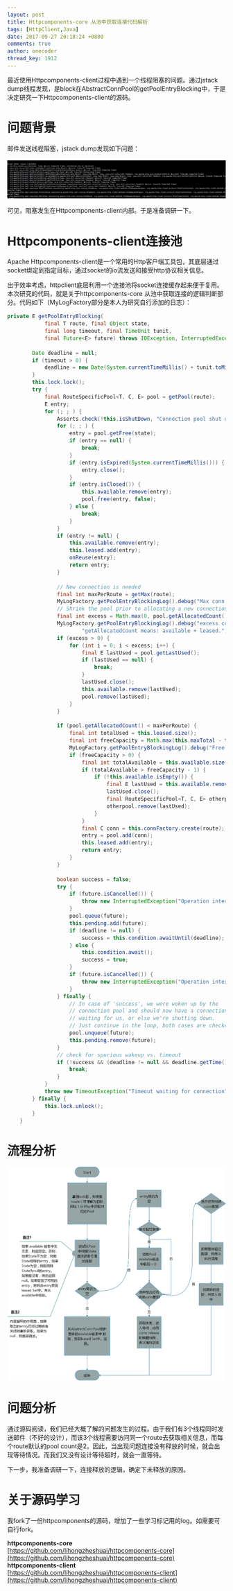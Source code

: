 ```yaml
---
layout: post
title: Httpcomponents-core 从池中获取连接代码解析
tags: [HttpClient,Java]
date: 2017-09-27 20:18:24 +0800
comments: true
author: onecoder
thread_key: 1912
---
```

最近使用Httpcomponents-client过程中遇到一个线程阻塞的问题。通过jstack dump线程发现，是block在AbstractConnPool的getPoolEntryBlocking中，于是决定研究一下Httpcomponents-client的源码。

<!--break-->

# 问题背景

邮件发送线程阻塞，jstack dump发现如下问题：

![](/images/post/httpcomponents-core-get-pool-entry/jstack-dump.png) 

可见，阻塞发生在Httpcomponents-client内部。于是准备调研一下。

# Httpcomponents-client连接池

Apache Httpcomponents-client是一个常用的Http客户端工具包，其底层通过socket绑定到指定目标，通过socket的io流发送和接受http协议相关信息。

出于效率考虑，httpclient底层利用一个连接池将socket连接缓存起来便于复用。本次研究的代码，就是关于httpcomponents-core 从池中获取连接的逻辑判断部分。代码如下（MyLogFactory部分是本人为研究自行添加的日志）：

```java
private E getPoolEntryBlocking(
            final T route, final Object state,
            final long timeout, final TimeUnit tunit,
            final Future<E> future) throws IOException, InterruptedException, TimeoutException {

        Date deadline = null;
        if (timeout > 0) {
            deadline = new Date(System.currentTimeMillis() + tunit.toMillis(timeout));
        }
        this.lock.lock();
        try {
            final RouteSpecificPool<T, C, E> pool = getPool(route);
            E entry;
            for (; ; ) {
                Asserts.check(!this.isShutDown, "Connection pool shut down");
                for (; ; ) {
                    entry = pool.getFree(state);
                    if (entry == null) {
                        break;
                    }
                    if (entry.isExpired(System.currentTimeMillis())) {
                        entry.close();
                    }
                    if (entry.isClosed()) {
                        this.available.remove(entry);
                        pool.free(entry, false);
                    } else {
                        break;
                    }
                }
                if (entry != null) {
                    this.available.remove(entry);
                    this.leased.add(entry);
                    onReuse(entry);
                    return entry;
                }

                // New connection is needed
                final int maxPerRoute = getMax(route);
                MyLogFactory.getPoolEntryBlockingLog().debug("Max conn count per route, default is 2. [" + maxPerRoute + "].");
                // Shrink the pool prior to allocating a new connection
                final int excess = Math.max(0, pool.getAllocatedCount() + 1 - maxPerRoute);
                MyLogFactory.getPoolEntryBlockingLog().debug("excess conn count [" + excess + "]. " +
                        "getAllocatedCount means: available + leased.");
                if (excess > 0) {
                    for (int i = 0; i < excess; i++) {
                        final E lastUsed = pool.getLastUsed();
                        if (lastUsed == null) {
                            break;
                        }
                        lastUsed.close();
                        this.available.remove(lastUsed);
                        pool.remove(lastUsed);
                    }
                }

                if (pool.getAllocatedCount() < maxPerRoute) {
                    final int totalUsed = this.leased.size();
                    final int freeCapacity = Math.max(this.maxTotal - totalUsed, 0);
                    MyLogFactory.getPoolEntryBlockingLog().debug("Free capacity is: [" + freeCapacity + "]. MaxTotal(default 20) - leased.size");
                    if (freeCapacity > 0) {
                        final int totalAvailable = this.available.size();
                        if (totalAvailable > freeCapacity - 1) {
                            if (!this.available.isEmpty()) {
                                final E lastUsed = this.available.removeLast();
                                lastUsed.close();
                                final RouteSpecificPool<T, C, E> otherpool = getPool(lastUsed.getRoute());
                                otherpool.remove(lastUsed);
                            }
                        }
                        final C conn = this.connFactory.create(route);
                        entry = pool.add(conn);
                        this.leased.add(entry);
                        return entry;
                    }
                }

                boolean success = false;
                try {
                    if (future.isCancelled()) {
                        throw new InterruptedException("Operation interrupted");
                    }
                    pool.queue(future);
                    this.pending.add(future);
                    if (deadline != null) {
                        success = this.condition.awaitUntil(deadline);
                    } else {
                        this.condition.await();
                        success = true;
                    }
                    if (future.isCancelled()) {
                        throw new InterruptedException("Operation interrupted");
                    }
                } finally {
                    // In case of 'success', we were woken up by the
                    // connection pool and should now have a connection
                    // waiting for us, or else we're shutting down.
                    // Just continue in the loop, both cases are checked.
                    pool.unqueue(future);
                    this.pending.remove(future);
                }
                // check for spurious wakeup vs. timeout
                if (!success && (deadline != null && deadline.getTime() <= System.currentTimeMillis())) {
                    break;
                }
            }
            throw new TimeoutException("Timeout waiting for connection");
        } finally {
            this.lock.unlock();
        }
    }
```

# 流程分析

![](/images/post/httpcomponents-core-get-pool-entry/httpcore-getPoolEntryBlocking.png)  

# 问题分析

通过源码阅读，我们已经大概了解的问题发生的过程。由于我们有3个线程同时发送邮件（不好的设计），而该3个线程需要访问同一个route去获取相关信息，而每个route默认的pool count是2。因此，当出现问题连接没有释放的时候，就会出现等待情况。而我们又没有设计等待超时，就会一直等待。

下一步，我准备调研一下，连接释放的逻辑，确定下未释放的原因。

# 关于源码学习

我fork了一份httpcomponents的源码，增加了一些学习标记用的log。如需要可自行fork。  

**httpcomponents-core**  
[https://github.com/lihongzheshuai/httpcomponents-core](https://github.com/lihongzheshuai/httpcomponents-core)  
**httpcomponents-client**  
[https://github.com/lihongzheshuai/httpcomponents-client](https://github.com/lihongzheshuai/httpcomponents-client)


